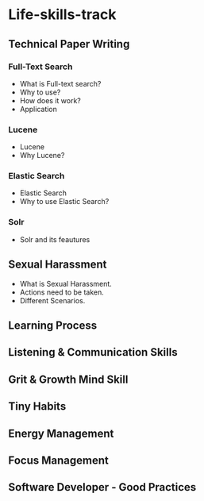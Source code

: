 # Life-skills-track #
## Technical Paper Writing ##
### Full-Text Search ###
- What is Full-text search?
- Why to use?
- How does it work?
- Application
### Lucene ###
- Lucene
- Why Lucene?
### Elastic Search ###
- Elastic Search
- Why to use Elastic Search?
### Solr ###
- Solr and its feautures

## Sexual Harassment ##
- What is Sexual Harassment.
- Actions need to be taken.
- Different Scenarios.

## Learning Process ##

## Listening & Communication Skills ##

## Grit & Growth Mind Skill ##

## Tiny Habits ##

## Energy Management ##

## Focus Management ##

## Software Developer - Good Practices ##

